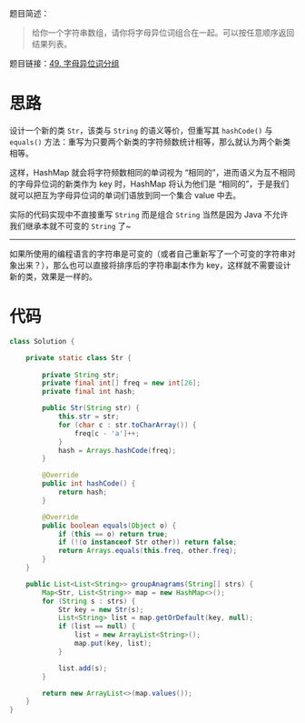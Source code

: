 题目简述：

> 给你一个字符串数组，请你将字母异位词组合在一起。可以按任意顺序返回结果列表。

题目链接：[49. 字母异位词分组](https://leetcode.cn/problems/group-anagrams/)

# 思路

设计一个新的类 `Str`，该类与 `String` 的语义等价，但重写其 `hashCode()` 与 `equals()` 方法：重写为只要两个新类的字符频数统计相等，那么就认为两个新类相等。

这样，HashMap 就会将字符频数相同的单词视为 “相同的”，进而语义为互不相同的字母异位词的新类作为 key 时，HashMap 将认为他们是 “相同的”，于是我们就可以把互为字母异位词的单词们语放到同一个集合 value 中去。

实际的代码实现中不直接重写 `String` 而是组合 `String` 当然是因为 Java 不允许我们继承本就不可变的 `String` 了~

---

如果所使用的编程语言的字符串是可变的（或者自己重新写了一个可变的字符串对象出来？），那么也可以直接将排序后的字符串副本作为 key，这样就不需要设计新的类，效果是一样的。

# 代码

```java
class Solution {

    private static class Str {
        
        private String str;
        private final int[] freq = new int[26];
        private final int hash;

        public Str(String str) {
            this.str = str;
            for (char c : str.toCharArray()) {
                freq[c - 'a']++;
            }
            hash = Arrays.hashCode(freq);
        }

        @Override
        public int hashCode() {
            return hash;
        }

        @Override
        public boolean equals(Object o) {
            if (this == o) return true;
            if (!(o instanceof Str other)) return false;
            return Arrays.equals(this.freq, other.freq);
        }
    }

    public List<List<String>> groupAnagrams(String[] strs) {
        Map<Str, List<String>> map = new HashMap<>();
        for (String s : strs) {
            Str key = new Str(s);
            List<String> list = map.getOrDefault(key, null);
            if (list == null) {
                list = new ArrayList<String>();
                map.put(key, list);
            }

            list.add(s);
        }

        return new ArrayList<>(map.values());
    }
}
```

